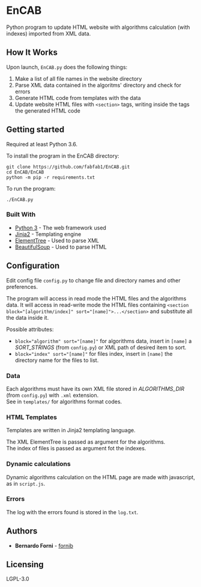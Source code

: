 # EnCAB

Python program to update HTML website with algorithms calculation (with indexes) imported from XML data.


## How It Works

Upon launch, `EnCAB.py` does the following things:
1. Make a list of all file names in the website directory
2. Parse XML data contained in the algoritms' directory and check for errors
3. Generate HTML code from templates with the data
4. Update website HTML files with `<section>` tags, writing inside the tags the generated HTML code

## Getting started

Required at least Python 3.6.

To install the program in the EnCAB directory:
```shell
git clone https://github.com/fabfab1/EnCAB.git
cd EnCAB/EnCAB
python -m pip -r requirements.txt
```

To run the program:
```shell
./EnCAB.py
```


### Built With

* [Python 3](https://www.python.org/download/releases/3.0/) - The web framework used
* [Jinja2](http://jinja.pocoo.org/) - Templating engine
* [ElementTree](https://docs.python.org/3/library/xml.etree.elementtree.html) - Used to parse XML
* [BeautifulSoup](https://www.crummy.com/software/BeautifulSoup/bs4/doc/) - Used to parse HTML


## Configuration

Edit config file `config.py` to change file and directory names and other preferences.

The program will access in read mode the HTML files and the algorithms data.
It will access in read-write mode the HTML files containing ```<section block="[algorithm/index]" sort="[name]">...</section>``` and substitute all the data inside it.

Possible attributes:
- `block="algorithm" sort="[name]"` for algorithms data, insert in `[name]` a *SORT_STRINGS* (from `config.py`) or XML path of desired item to sort.
- `block="index" sort="[name]"` for files index, insert in `[name]` the directory name for the files to list.


### Data

Each algorithms must have its own XML file stored in *ALGORITHMS_DIR* (from `config.py`) with `.xml` extension.  
See in `templates/` for algorithms format codes.


### HTML Templates

Templates are written in Jinja2 templating language.
  
The XML ElementTree is passed as argument for the algorithms.  
The index of files is passed as argument fot the indexes.


### Dynamic calculations

Dynamic algorithms calculation on the HTML page are made with javascript, as in `script.js`.


### Errors

The log with the errors found is stored in the `log.txt`.


## Authors

* **Bernardo Forni** - [fornib](https://github.com/fornib)


## Licensing

LGPL-3.0
